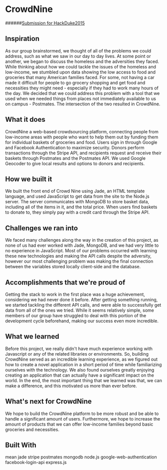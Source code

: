 # CrowdNine
######[Submission for HackDuke2015](http://devpost.com/software/crowdnine)

## Inspiration
As our group brainstormed, we thought of all of the problems we could address, such as what we saw in our day to day lives. At some point or another, we began to discuss the homeless and the adversities they faced. While thinking about how we could tackle the issues of the homeless and low-income, we stumbled upon data showing the low access to food and groceries that many American families faced. For some, not having a car made it difficult for people to go grocery shopping and get food and necessities they might need - especially if they had to work many hours of the day. We decided that we could address this problem with a tool that we used when we needed things from places not immediately available to us on campus - Postmates. The intersection of the two resulted in CrowdNine.

## What it does
CrowdNine a web-based crowdsourcing platform, connecting people from low-income areas with people who want to help them out by funding them for individual baskets of groceries and food. Users sign in through Google and Facebook Authentication to maximize security. Donors perform transactions through the Stripe API, and recipients request and receive their baskets through Postmates and the Postmates API. We used Google Geocoder to give local results and options to donors and recipients.

## How we built it
We built the front end of Crowd Nine using Jade, an HTML template language, and used JavaScript to get data from the site to the Node.js server. The server communicates with MongoDB to store basket data, including all of the items in it, and the total price. When users find baskets to donate to, they simply pay with a credit card through the Stripe API.

## Challenges we ran into
We faced many challenges along the way in the creation of this project, as none of us had ever worked with Jade, MongoDB, and we had very little to no experience in JavaScript. Most of our problems occurred with learning these new technologies and making the API calls despite the adversity, however our most challenging problem was making the final connection between the variables stored locally client-side and the database.

## Accomplishments that we're proud of
Getting the stack to work in the first place was a huge achievement, considering we had never done it before. After getting something running, we started tackling the different API calls, and were able to successfully get data from all of the ones we tried. While it seems relatively simple, some members of our group have struggled to deal with this portion of the development cycle beforehand, making our success even more incredible.

## What we learned
Before this project, we really didn't have much experience working with Javascript or any of the related libraries or environments. So, building CrowdNine served as an incredible learning experience, as we figured out how to create a novel application in a short period of time while familiarizing ourselves with the technology. We also found ourselves greatly enjoying creating an application that can actually have a significant impact on the world. In the end, the most important thing that we learned was that, we can make a difference, and this motivated us more than ever before.

## What's next for CrowdNine
We hope to build the CrowdNine platform to be more robust and be able to handle a significant amount of users. Furthermore, we hope to increase the amount of products that we can offer low-income families beyond basic groceries and necessities.

## Built With
mean
jade
stripe
postmates
mongodb
node.js
google-web-authentication
facebook-login-api
express.js

